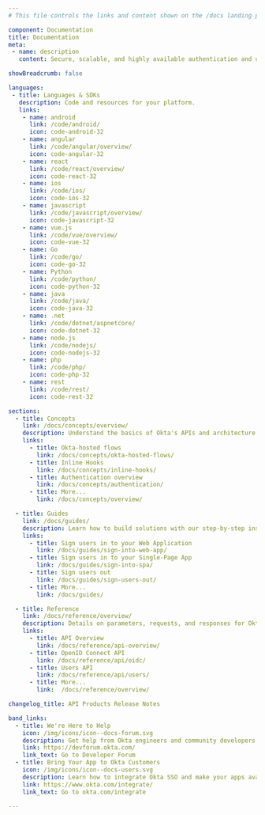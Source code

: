 ```yaml
---
# This file controls the links and content shown on the /docs landing page.

component: Documentation
title: Documentation
meta:
 - name: description
   content: Secure, scalable, and highly available authentication and user management for any app.

showBreadcrumb: false

languages:
 - title: Languages & SDKs
   description: Code and resources for your platform.
   links:
    - name: android
      link: /code/android/
      icon: code-android-32
    - name: angular
      link: /code/angular/overview/
      icon: code-angular-32
    - name: react
      link: /code/react/overview/
      icon: code-react-32
    - name: ios
      link: /code/ios/
      icon: code-ios-32
    - name: javascript
      link: /code/javascript/overview/
      icon: code-javascript-32
    - name: vue.js
      link: /code/vue/overview/
      icon: code-vue-32
    - name: Go
      link: /code/go/
      icon: code-go-32
    - name: Python
      link: /code/python/
      icon: code-python-32
    - name: java
      link: /code/java/
      icon: code-java-32
    - name: .net
      link: /code/dotnet/aspnetcore/
      icon: code-dotnet-32
    - name: node.js
      link: /code/nodejs/
      icon: code-nodejs-32
    - name: php
      link: /code/php/
      icon: code-php-32
    - name: rest
      link: /code/rest/
      icon: code-rest-32

sections:
  - title: Concepts
    link: /docs/concepts/overview/
    description: Understand the basics of Okta's APIs and architecture.
    links:
      - title: Okta-hosted flows
        link: /docs/concepts/okta-hosted-flows/
      - title: Inline Hooks
        link: /docs/concepts/inline-hooks/
      - title: Authentication overview
        link: /docs/concepts/authentication/
      - title: More...
        link: /docs/concepts/overview/

  - title: Guides
    link: /docs/guides/
    description: Learn how to build solutions with our step-by-step instructions.
    links:
      - title: Sign users in to your Web Application
        link: /docs/guides/sign-into-web-app/
      - title: Sign users in to your Single-Page App
        link: /docs/guides/sign-into-spa/
      - title: Sign users out
        link: /docs/guides/sign-users-out/
      - title: More...
        link: /docs/guides/

  - title: Reference
    link: /docs/reference/overview/
    description: Details on parameters, requests, and responses for Okta's API endpoints.
    links:
      - title: API Overview
        link: /docs/reference/api-overview/
      - title: OpenID Connect API
        link: /docs/reference/api/oidc/
      - title: Users API
        link: /docs/reference/api/users/
      - title: More...
        link:  /docs/reference/overview/

changelog_title: API Products Release Notes

band_links:
  - title: We're Here to Help
    icon: /img/icons/icon--docs-forum.svg
    description: Get help from Okta engineers and community developers in our forum.
    link: https://devforum.okta.com/
    link_text: Go to Developer Forum
  - title: Bring Your App to Okta Customers
    icon: /img/icons/icon--docs-users.svg
    description: Learn how to integrate Okta SSO and make your apps available to millions of enterprise users.
    link: https://www.okta.com/integrate/
    link_text: Go to okta.com/integrate

---
```

